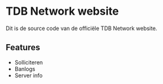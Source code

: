 # TDB Network website

Dit is de source code van de officiële TDB Network website.

## Features
* Solliciteren
* Banlogs
* Server info
